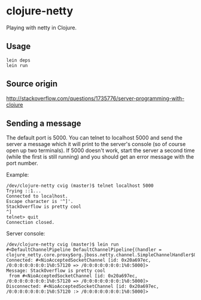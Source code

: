 # clojure-netty
Playing with netty in Clojure.

## Usage
    lein deps
    lein run

## Source origin
http://stackoverflow.com/questions/1735776/server-programming-with-clojure

## Sending a message

The default port is 5000. You can telnet to localhost 5000 and send the
server a message which it will print to the server's console (so of course
open up two terminals). If 5000 doesn't work, start the server a second
time (while the first is still running) and you should get an error message
with the port number.

Example:

    /dev/clojure-netty cvig (master)$ telnet localhost 5000
    Trying ::1...
    Connected to localhost.
    Escape character is '^]'.
    StackOverflow is pretty cool
    ^]
    telnet> quit
    Connection closed.

Server console:

    /dev/clojure-netty cvig (master)$ lein run
    #<DefaultChannelPipeline DefaultChannelPipeline{(handler = clojure_netty.core.proxy$org.jboss.netty.channel.SimpleChannelHandler$0)}>
    Connected: #<NioAcceptedSocketChannel [id: 0x20a697ec, /0:0:0:0:0:0:0:1%0:57120 => /0:0:0:0:0:0:0:1%0:5000]>
    Message: StackOverflow is pretty cool
     from #<NioAcceptedSocketChannel [id: 0x20a697ec, /0:0:0:0:0:0:0:1%0:57120 => /0:0:0:0:0:0:0:1%0:5000]>
    Disconnected: #<NioAcceptedSocketChannel [id: 0x20a697ec, /0:0:0:0:0:0:0:1%0:57120 :> /0:0:0:0:0:0:0:1%0:5000]>
